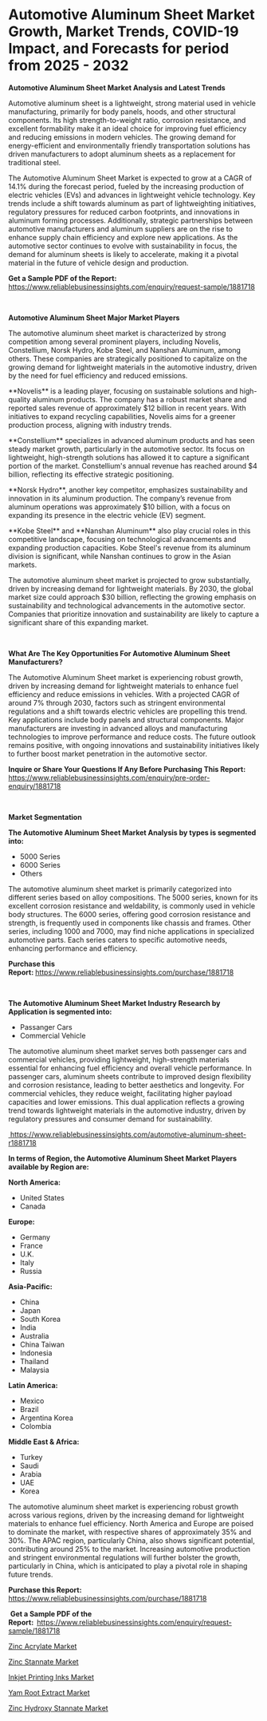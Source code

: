 <p><h1>Automotive Aluminum Sheet Market Growth, Market Trends, COVID-19 Impact, and Forecasts for period from 2025 - 2032</h1></p><p><strong>Automotive Aluminum Sheet Market Analysis and Latest Trends</strong></p>
<p><p>Automotive aluminum sheet is a lightweight, strong material used in vehicle manufacturing, primarily for body panels, hoods, and other structural components. Its high strength-to-weight ratio, corrosion resistance, and excellent formability make it an ideal choice for improving fuel efficiency and reducing emissions in modern vehicles. The growing demand for energy-efficient and environmentally friendly transportation solutions has driven manufacturers to adopt aluminum sheets as a replacement for traditional steel.</p><p>The Automotive Aluminum Sheet Market is expected to grow at a CAGR of 14.1% during the forecast period, fueled by the increasing production of electric vehicles (EVs) and advances in lightweight vehicle technology. Key trends include a shift towards aluminum as part of lightweighting initiatives, regulatory pressures for reduced carbon footprints, and innovations in aluminum forming processes. Additionally, strategic partnerships between automotive manufacturers and aluminum suppliers are on the rise to enhance supply chain efficiency and explore new applications. As the automotive sector continues to evolve with sustainability in focus, the demand for aluminum sheets is likely to accelerate, making it a pivotal material in the future of vehicle design and production.</p></p>
<p><strong>Get a Sample PDF of the Report:&nbsp;</strong> <a href="https://www.reliablebusinessinsights.com/enquiry/request-sample/1881718?utm_campaign=2125&utm_medium=2&utm_source=Github&utm_content=ia&utm_term=30012025&utm_id=automotive-aluminum-sheet">https://www.reliablebusinessinsights.com/enquiry/request-sample/1881718</a></p>
<p>&nbsp;</p>
<p><strong>Automotive Aluminum Sheet Major Market Players</strong></p>
<p><p>The automotive aluminum sheet market is characterized by strong competition among several prominent players, including Novelis, Constellium, Norsk Hydro, Kobe Steel, and Nanshan Aluminum, among others. These companies are strategically positioned to capitalize on the growing demand for lightweight materials in the automotive industry, driven by the need for fuel efficiency and reduced emissions.</p><p>**Novelis** is a leading player, focusing on sustainable solutions and high-quality aluminum products. The company has a robust market share and reported sales revenue of approximately $12 billion in recent years. With initiatives to expand recycling capabilities, Novelis aims for a greener production process, aligning with industry trends.</p><p>**Constellium** specializes in advanced aluminum products and has seen steady market growth, particularly in the automotive sector. Its focus on lightweight, high-strength solutions has allowed it to capture a significant portion of the market. Constellium's annual revenue has reached around $4 billion, reflecting its effective strategic positioning.</p><p>**Norsk Hydro**, another key competitor, emphasizes sustainability and innovation in its aluminum production. The company’s revenue from aluminum operations was approximately $10 billion, with a focus on expanding its presence in the electric vehicle (EV) segment.</p><p>**Kobe Steel** and **Nanshan Aluminum** also play crucial roles in this competitive landscape, focusing on technological advancements and expanding production capacities. Kobe Steel's revenue from its aluminum division is significant, while Nanshan continues to grow in the Asian markets.</p><p>The automotive aluminum sheet market is projected to grow substantially, driven by increasing demand for lightweight materials. By 2030, the global market size could approach $30 billion, reflecting the growing emphasis on sustainability and technological advancements in the automotive sector. Companies that prioritize innovation and sustainability are likely to capture a significant share of this expanding market.</p></p>
<p>&nbsp;</p>
<p><strong>What Are The Key Opportunities For Automotive Aluminum Sheet Manufacturers?</strong></p>
<p><p>The Automotive Aluminum Sheet market is experiencing robust growth, driven by increasing demand for lightweight materials to enhance fuel efficiency and reduce emissions in vehicles. With a projected CAGR of around 7% through 2030, factors such as stringent environmental regulations and a shift towards electric vehicles are propelling this trend. Key applications include body panels and structural components. Major manufacturers are investing in advanced alloys and manufacturing technologies to improve performance and reduce costs. The future outlook remains positive, with ongoing innovations and sustainability initiatives likely to further boost market penetration in the automotive sector.</p></p>
<p><strong>Inquire or Share Your Questions If Any Before Purchasing This Report:</strong> <a href="https://www.reliablebusinessinsights.com/enquiry/pre-order-enquiry/1881718?utm_campaign=2125&utm_medium=2&utm_source=Github&utm_content=ia&utm_term=30012025&utm_id=automotive-aluminum-sheet">https://www.reliablebusinessinsights.com/enquiry/pre-order-enquiry/1881718</a></p>
<p>&nbsp;</p>
<p><strong>Market Segmentation</strong></p>
<p><strong>The Automotive Aluminum Sheet Market Analysis by types is segmented into:</strong></p>
<p><ul><li>5000 Series</li><li>6000 Series</li><li>Others</li></ul></p>
<p><p>The automotive aluminum sheet market is primarily categorized into different series based on alloy compositions. The 5000 series, known for its excellent corrosion resistance and weldability, is commonly used in vehicle body structures. The 6000 series, offering good corrosion resistance and strength, is frequently used in components like chassis and frames. Other series, including 1000 and 7000, may find niche applications in specialized automotive parts. Each series caters to specific automotive needs, enhancing performance and efficiency.</p></p>
<p><strong>Purchase this Report:&nbsp;</strong><a href="https://www.reliablebusinessinsights.com/purchase/1881718?utm_campaign=2125&utm_medium=2&utm_source=Github&utm_content=ia&utm_term=30012025&utm_id=automotive-aluminum-sheet">https://www.reliablebusinessinsights.com/purchase/1881718</a></p>
<p>&nbsp;</p>
<p><strong>The Automotive Aluminum Sheet Market Industry Research by Application is segmented into:</strong></p>
<p><ul><li>Passanger Cars</li><li>Commercial Vehicle</li></ul></p>
<p><p>The automotive aluminum sheet market serves both passenger cars and commercial vehicles, providing lightweight, high-strength materials essential for enhancing fuel efficiency and overall vehicle performance. In passenger cars, aluminum sheets contribute to improved design flexibility and corrosion resistance, leading to better aesthetics and longevity. For commercial vehicles, they reduce weight, facilitating higher payload capacities and lower emissions. This dual application reflects a growing trend towards lightweight materials in the automotive industry, driven by regulatory pressures and consumer demand for sustainability.</p></p>
<p><a href="https://www.reliablebusinessinsights.com/automotive-aluminum-sheet-r1881718?utm_campaign=2125&utm_medium=2&utm_source=Github&utm_content=ia&utm_term=30012025&utm_id=automotive-aluminum-sheet">&nbsp;https://www.reliablebusinessinsights.com/automotive-aluminum-sheet-r1881718</a></p>
<p><strong>In terms of Region, the Automotive Aluminum Sheet Market Players available by Region are:</strong></p>
<p>
    <p> <strong> North America: </strong>
        <ul>
            <li>United States</li>
            <li>Canada</li>
        </ul>
        </p> 
    <p> <strong> Europe: </strong>
        <ul>
            <li>Germany</li>
            <li>France</li>
            <li>U.K.</li>
            <li>Italy</li>
            <li>Russia</li>
        </ul>
        </p> 
    <p> <strong> Asia-Pacific: </strong>
        <ul>
            <li>China</li>
            <li>Japan</li>
            <li>South Korea</li>
            <li>India</li>
            <li>Australia</li>
            <li>China Taiwan</li>
            <li>Indonesia</li>
            <li>Thailand</li>
            <li>Malaysia</li>
        </ul>
        </p> 
    <p> <strong> Latin America: </strong>
        <ul>
            <li>Mexico</li>
            <li>Brazil</li>
            <li>Argentina Korea</li>
            <li>Colombia</li>
        </ul>
        </p> 
    <p> <strong> Middle East & Africa: </strong>
        <ul>
            <li>Turkey</li>
            <li>Saudi</li>
            <li>Arabia</li>
            <li>UAE</li>
            <li>Korea</li>
        </ul>
    </p>
    </p>
<p><p>The automotive aluminum sheet market is experiencing robust growth across various regions, driven by the increasing demand for lightweight materials to enhance fuel efficiency. North America and Europe are poised to dominate the market, with respective shares of approximately 35% and 30%. The APAC region, particularly China, also shows significant potential, contributing around 25% to the market. Increasing automotive production and stringent environmental regulations will further bolster the growth, particularly in China, which is anticipated to play a pivotal role in shaping future trends.</p></p>
<p><strong>Purchase this Report: </strong><a href="https://www.reliablebusinessinsights.com/purchase/1881718?utm_campaign=2125&utm_medium=2&utm_source=Github&utm_content=ia&utm_term=30012025&utm_id=automotive-aluminum-sheet">https://www.reliablebusinessinsights.com/purchase/1881718</a></p>
<p>&nbsp;<strong>Get a Sample PDF of the Report:&nbsp;&nbsp;</strong><a href="https://www.reliablebusinessinsights.com/enquiry/request-sample/1881718?utm_campaign=2125&utm_medium=2&utm_source=Github&utm_content=ia&utm_term=30012025&utm_id=automotive-aluminum-sheet">https://www.reliablebusinessinsights.com/enquiry/request-sample/1881718</a></p>
<p><strong></strong></p>
<p><p><a href="https://github.com/kimberjam0i/Market-Research-Report-List-1/blob/main/zinc-acrylate-market.md?utm_campaign=2125&utm_medium=2&utm_source=Github&utm_content=ia&utm_term=30012025&utm_id=automotive-aluminum-sheet">Zinc Acrylate Market</a></p><p><a href="https://github.com/antonioc6hal/Market-Research-Report-List-1/blob/main/zinc-stannate-market.md?utm_campaign=2125&utm_medium=2&utm_source=Github&utm_content=ia&utm_term=30012025&utm_id=automotive-aluminum-sheet">Zinc Stannate Market</a></p><p><a href="https://github.com/hammelximalschid/Market-Research-Report-List-1/blob/main/inkjet-printing-inks-market.md?utm_campaign=2125&utm_medium=2&utm_source=Github&utm_content=ia&utm_term=30012025&utm_id=automotive-aluminum-sheet">Inkjet Printing Inks Market</a></p><p><a href="https://github.com/lashaunm5st/Market-Research-Report-List-1/blob/main/yam-root-extract-market.md?utm_campaign=2125&utm_medium=2&utm_source=Github&utm_content=ia&utm_term=30012025&utm_id=automotive-aluminum-sheet">Yam Root Extract Market</a></p><p><a href="https://github.com/osbornrdaflalo/Market-Research-Report-List-1/blob/main/zinc-hydroxy-stannate-market.md?utm_campaign=2125&utm_medium=2&utm_source=Github&utm_content=ia&utm_term=30012025&utm_id=automotive-aluminum-sheet">Zinc Hydroxy Stannate Market</a></p></p>